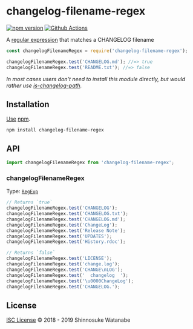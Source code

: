 # changelog-filename-regex

[![npm version](https://img.shields.io/npm/v/changelog-filename-regex.svg)](https://www.npmjs.com/package/changelog-filename-regex)
[![Github Actions](https://action-badges.now.sh/shinnn/changelog-filename-regex)](https://wdp9fww0r9.execute-api.us-west-2.amazonaws.com/production/results/shinnn/changelog-filename-regex)

A [regular expression](https://developer.mozilla.org/docs/Web/JavaScript/Reference/Global_Objects/RegExp) that matches a CHANGELOG filename

```javascript
const changelogFilenameRegex = require('changelog-filename-regex');

changelogFilenameRegex.test('CHANGELOG.md'); //=> true
changelogFilenameRegex.test('README.txt'); //=> false
```

*In most cases users don't need to install this module directly, but would rather use [is-changelog-path](https://github.com/shinnn/is-changelog-path).*

## Installation

[Use](https://docs.npmjs.com/cli/install) [npm](https://docs.npmjs.com/about-npm/).

```
npm install changelog-filename-regex
```

## API

```javascript
import changelogFilenameRegex from 'changelog-filename-regex';
```

### changelogFilenameRegex

Type: [`RegExp`](https://developer.mozilla.org/docs/Web/JavaScript/Reference/Global_Objects/RegExp)

```javascript
// Returns `true`
changelogFilenameRegex.test('CHANGELOG');
changelogFilenameRegex.test('CHANGELOG.txt');
changelogFilenameRegex.test('CHANGELOG.md');
changelogFilenameRegex.test('ChangeLog');
changelogFilenameRegex.test('Release Note');
changelogFilenameRegex.test('UPDATES');
changelogFilenameRegex.test('History.rdoc');

// Returns `false`
changelogFilenameRegex.test('LICENSE');
changelogFilenameRegex.test('change.log');
changelogFilenameRegex.test('CHANGE\nLOG');
changelogFilenameRegex.test('  changelog  ');
changelogFilenameRegex.test('\u0000ChangeLog');
changelogFilenameRegex.test('CHANGELOG.');
```

## License

[ISC License](./LICENSE) © 2018 - 2019 Shinnosuke Watanabe
